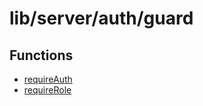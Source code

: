 # lib/server/auth/guard

## Functions

- [requireAuth](functions/requireAuth.md)
- [requireRole](functions/requireRole.md)
